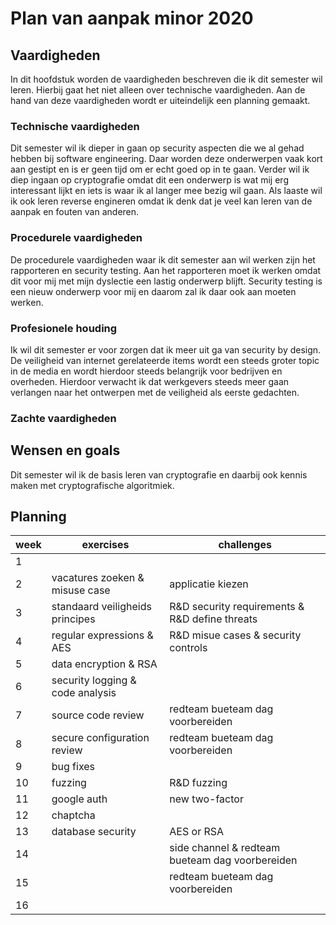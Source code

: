 # Plan van aanpak minor 2020

## Vaardigheden
In dit hoofdstuk worden de vaardigheden beschreven die ik dit semester wil leren. Hierbij gaat het niet alleen over technische vaardigheden. Aan de hand van deze vaardigheden wordt er uiteindelijk een planning gemaakt.

### Technische vaardigheden
Dit semester wil ik dieper in gaan op security aspecten die we al gehad hebben bij software engineering. Daar worden deze onderwerpen vaak kort aan gestipt en is er geen tijd om er echt goed op in te gaan. Verder wil ik diep ingaan op cryptografie omdat dit een onderwerp is wat mij erg interessant lijkt en iets is waar ik al langer mee bezig wil gaan. Als laaste wil ik ook leren reverse engineren omdat ik denk dat je veel kan leren van de aanpak en fouten van anderen.

### Procedurele vaardigheden
De procedurele vaardigheden waar ik dit semester aan wil werken zijn het rapporteren en security testing. Aan het rapporteren moet ik werken omdat dit voor mij met mijn dyslectie een lastig onderwerp blijft. Security testing is een nieuw onderwerp voor mij en daarom zal ik daar ook aan moeten werken.

### Profesionele houding
Ik wil dit semester er voor zorgen dat ik meer uit ga van security by design. De veiligheid van internet gerelateerde items wordt een steeds groter topic in de media en wordt hierdoor steeds belangrijk voor bedrijven en overheden. Hierdoor verwacht ik dat werkgevers steeds meer gaan verlangen naar het ontwerpen met de veiligheid als eerste gedachten. 

### Zachte vaardigheden


## Wensen en goals
Dit semester wil ik de basis leren van cryptografie en daarbij ook kennis maken met cryptografische algoritmiek. 

## Planning

| week | exercises                        | challenges                       |
| ---- | -------------------------------- | -------------------------------- |
| 1    |                                  |                                  |
| 2    | vacatures zoeken & misuse case   | applicatie kiezen                |
| 3    | standaard veiligheids principes  | R&D security requirements & R&D define threats  |
| 4    | regular expressions & AES        | R&D misue cases & security controls             |
| 5    | data encryption & RSA            |                                  |
| 6    | security logging & code analysis |                                  |
| 7    | source code review               | redteam bueteam dag voorbereiden |
| 8    | secure configuration review      | redteam bueteam dag voorbereiden |
| 9    | bug fixes                        |                                  |
| 10   | fuzzing                          |  R&D fuzzing                                    |
| 11   | google auth                      |  new two-factor                  |
| 12   | chaptcha                         |                                  |
| 13   | database security                | AES or RSA                       |
| 14   |                                  | side channel & redteam bueteam dag voorbereiden |
| 15   |                                  | redteam bueteam dag voorbereiden |
| 16   |                                  |                                  |